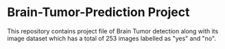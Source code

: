 <br>

# Brain-Tumor-Prediction Project

This repository contains project file of Brain Tumor detection along with its image dataset which has a total of 253 images labelled as "yes" and "no". 
